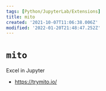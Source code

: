 ```yaml
---
tags: [Python/JupyterLab/Extensions]
title: mito
created: '2021-10-07T11:06:38.006Z'
modified: '2022-01-20T21:48:47.252Z'
---
```


# `mito`

Excel in Jupyter

* https://trymito.io/

